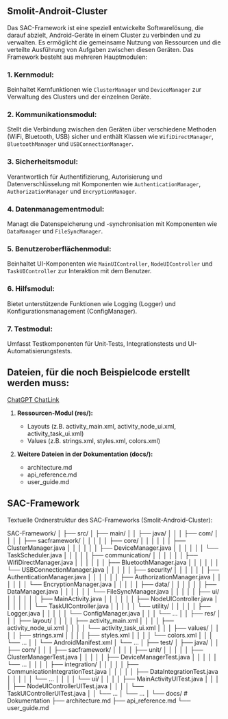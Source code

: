 ## Smolit-Androit-Cluster

Das SAC-Framework ist eine speziell entwickelte Softwarelösung, die darauf abzielt, Android-Geräte in einem Cluster zu verbinden und zu verwalten. Es ermöglicht die gemeinsame Nutzung von Ressourcen und die verteilte Ausführung von Aufgaben zwischen diesen Geräten. Das Framework besteht aus mehreren Hauptmodulen:

### 1. **Kernmodul:** 
Beinhaltet Kernfunktionen wie `ClusterManager` und `DeviceManager` zur Verwaltung des Clusters und der einzelnen Geräte.
### 2. **Kommunikationsmodul:** 
Stellt die Verbindung zwischen den Geräten über verschiedene Methoden (WiFi, Bluetooth, USB) sicher und enthält Klassen wie `WifiDirectManager`, `BluetoothManager` und `USBConnectionManager`.
### 3. **Sicherheitsmodul:**
Verantwortlich für Authentifizierung, Autorisierung und Datenverschlüsselung mit Komponenten wie `AuthenticationManager`, `AuthorizationManager` und `EncryptionManager`.
### 4. **Datenmanagementmodul:**
Managt die Datenspeicherung und -synchronisation mit Komponenten wie `DataManager` und `FileSyncManager`.
### 5. **Benutzeroberflächenmodul:**
Beinhaltet UI-Komponenten wie `MainUIController`, `NodeUIController` und `TaskUIController` zur Interaktion mit dem Benutzer.
    
### 6. **Hilfsmodul:**
Bietet unterstützende Funktionen wie Logging (Logger) und Konfigurationsmanagement (ConfigManager). 
### 7. **Testmodul:** 
Umfasst Testkomponenten für Unit-Tests, Integrationstests und UI-Automatisierungstests.


## Dateien, für die noch Beispielcode erstellt werden muss:

[ChatGPT ChatLink](https://chat.openai.com/share/5ea6ad07-efa8-4557-a360-0eaf030f255a) 

1. **Ressourcen-Modul (res/):**
    - Layouts (z.B. activity_main.xml, activity_node_ui.xml, activity_task_ui.xml)
    - Values (z.B. strings.xml, styles.xml, colors.xml)

1. **Weitere Dateien in der Dokumentation (docs/):**
    - architecture.md
    - api_reference.md
    - user_guide.md
## SAC-Framework
Textuelle Ordnerstruktur des SAC-Frameworks (Smolit-Android-Cluster):

SAC-Framework/
│
├── src/
│   ├── main/
│   │   ├── java/
│   │   │   ├── com/
│   │   │   │   ├── sacframework/
│   │   │   │   │   ├── core/
│   │   │   │   │   │   ├── ClusterManager.java
│   │   │   │   │   │   ├── DeviceManager.java
│   │   │   │   │   │   └── TaskScheduler.java
│   │   │   │   │   ├── communication/
│   │   │   │   │   │   ├── WifiDirectManager.java
│   │   │   │   │   │   ├── BluetoothManager.java
│   │   │   │   │   │   └── USBConnectionManager.java
│   │   │   │   │   ├── security/
│   │   │   │   │   │   ├── AuthenticationManager.java
│   │   │   │   │   │   ├── AuthorizationManager.java
│   │   │   │   │   │   └── EncryptionManager.java
│   │   │   │   │   ├── data/
│   │   │   │   │   │   ├── DataManager.java
│   │   │   │   │   │   └── FileSyncManager.java
│   │   │   │   │   ├── ui/
│   │   │   │   │   │   ├── MainActivity.java
│   │   │   │   │   │   ├── NodeUIController.java
│   │   │   │   │   │   └── TaskUIController.java
│   │   │   │   │   └── utility/
│   │   │   │   │       ├── Logger.java
│   │   │   │   │       └── ConfigManager.java
│   │   │   └── ...
│   │   ├── res/
│   │   │   ├── layout/
│   │   │   │   ├── activity_main.xml
│   │   │   │   ├── activity_node_ui.xml
│   │   │   │   └── activity_task_ui.xml
│   │   │   ├── values/
│   │   │   │   ├── strings.xml
│   │   │   │   ├── styles.xml
│   │   │   │   └── colors.xml
│   │   │   └── ...
│   │   └── AndroidManifest.xml
│   └── ...
│
├── test/
│   ├── java/
│   │   ├── com/
│   │   │   ├── sacframework/
│   │   │   │   ├── unit/
│   │   │   │   │   ├── ClusterManagerTest.java
│   │   │   │   │   ├── DeviceManagerTest.java
│   │   │   │   │   └── ...
│   │   │   │   ├── integration/
│   │   │   │   │   ├── CommunicationIntegrationTest.java
│   │   │   │   │   ├── DataIntegrationTest.java
│   │   │   │   │   └── ...
│   │   │   │   └── ui/
│   │   │   │       ├── MainActivityUITest.java
│   │   │   │       ├── NodeUIControllerUITest.java
│   │   │   │       └── TaskUIControllerUITest.java
│   │   └── ...
│   └── ...
│
└── docs/                          # Dokumentation
    ├── architecture.md
    ├── api_reference.md
    └── user_guide.md
